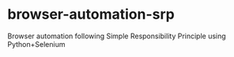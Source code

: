 # browser-automation-srp
Browser automation following Simple Responsibility Principle using Python+Selenium
